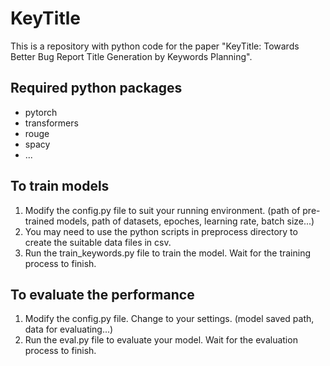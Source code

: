 # KeyTitle
This is a repository with python code for the paper "KeyTitle: Towards Better Bug Report Title Generation by Keywords Planning".

## Required python packages
* pytorch
* transformers
* rouge
* spacy
* ...

## To train models
1. Modify the config.py file to suit your running environment. (path of pre-trained models, path of datasets, epoches, learning rate, batch size...)
2. You may need to use the python scripts in preprocess directory to create the suitable data files in csv.
3. Run the train_keywords.py file to train the model. Wait for the training process to finish.

## To evaluate the performance
1. Modify the config.py file. Change to your settings. (model saved path, data for evaluating...)
2. Run the eval.py file to evaluate your model. Wait for the evaluation process to finish.
